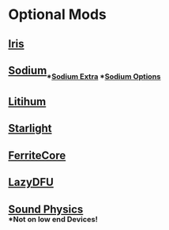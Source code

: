 # **Optional Mods**

## [Iris](https://cdn.modrinth.com/data/YL57xq9U/versions/1.19.x-v1.2.6/iris-mc1.19.1-1.2.6.jar)
## [Sodium](https://cdn.modrinth.com/data/AANobbMI/versions/mc1.19-0.4.2/sodium-fabric-mc1.19-0.4.2%2Bbuild.16.jar)<sub><sub>*[Sodium Extra](https://cdn.modrinth.com/data/PtjYWJkn/versions/mc1.19-0.4.5/sodium-extra-0.4.5%2Bmc1.19-build.43.jar) *[Sodium Options](https://cdn.modrinth.com/data/Bh37bMuy/versions/mc1.19-1.4.3/reeses_sodium_options-1.4.3%2Bmc1.19-build.43.jar)</sup></sub>
## [Litihum](https://cdn.modrinth.com/data/gvQqBUqZ/versions/mc1.19-0.8.0/lithium-fabric-mc1.19-0.8.0.jar)
## [Starlight](https://cdn.modrinth.com/data/H8CaAYZC/versions/1.1.1+1.19/starlight-1.1.1%2Bfabric.ae22326.jar)
## [FerriteCore](https://cdn.modrinth.com/data/uXXizFIs/versions/5.0.0-fabric/ferritecore-5.0.0-fabric.jar)
## [LazyDFU](https://cdn.modrinth.com/data/hvFnDODi/versions/0.1.3/lazydfu-0.1.3.jar)


## [Sound Physics](https://cdn.modrinth.com/data/qyVF9oeo/versions/fabric-1.19-1.0.6/soundphysics-fabric-1.19-1.0.6.jar)</br><sub><sup>*Not on low end Devices!</sub></sup>
